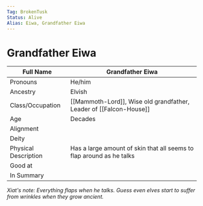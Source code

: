 ```yaml
---
Tag: BrokenTusk
Status: Alive
Alias: Eiwa, Grandfather Eiwa
---
```

# Grandfather Eiwa

| Full Name            | Grandfather Eiwa                                                     |
| -------------------- | -------------------------------------------------------------------- |
| Pronouns             | He/him                                                               |
| Ancestry             | Elvish                                                               |
| Class/Occupation     |  [[Mammoth-Lord]], Wise old grandfather, Leader of [[Falcon-House]]                               |
| Age                  | Decades                                                              |
| Alignment            |                                                                      |
| Deity                |                                                                      |
| Physical Description | Has a large amount of skin that all seems to flap around as he talks |
| Good at              |                                                                      |
| In Summary           |                                                                      |

*Xiat's note: Everything flaps when he talks. Guess even elves start to suffer from wrinkles when they grow ancient.*